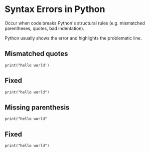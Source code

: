 # Syntax Errors in Python
Occur when code breaks Python's structural rules (e.g. mismatched parentheses, quotes, bad indentation).

Python usually shows the error and highlights the problematic line.

## Mismatched quotes
    print("hello world')

## Fixed
    print("hello world")

## Missing parenthesis
    print("hello world"

## Fixed
    print("hello world")
